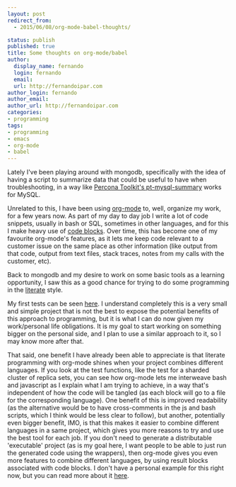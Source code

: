 ```yaml
---
layout: post
redirect_from:
  - 2015/06/08/org-mode-babel-thoughts/

status: publish
published: true
title: Some thoughts on org-mode/babel 
author:
  display_name: fernando
  login: fernando
  email:
  url: http://fernandoipar.com
author_login: fernando
author_email:
author_url: http://fernandoipar.com
categories:
- programming
tags:
- programming
- emacs
- org-mode
- babel
---
```


Lately I've been playing around with mongodb, specifically with the idea of having a script to summarize data that could be useful to have when troubleshooting, in a way like [Percona Toolkit's pt-mysql-summary](https://www.percona.com/doc/percona-toolkit/2.1/pt-mysql-summary.html) works for MySQL. 

Unrelated to this, I have been using [org-mode](http://orgmode.org/) to, well, organize my work, for a few years now. As part of my day to day job I write a lot of code snippets, usually in bash or SQL, sometimes in other languages, and for this I make heavy use of [code blocks](http://orgmode.org/manual/Working-With-Source-Code.html#Working-With-Source-Code). Over time, this has become one of my favourite org-mode's features, as it lets me keep code relevant to a customer issue on the same place as other information (like output from that code, output from text files, stack traces, notes from my calls with the customer, etc). 

Back to mongodb and my desire to work on some basic tools as a learning opportunity, I saw this as a good chance for trying to do some programming in the [literate](http://www.literateprogramming.com/) style. 

My first tests can be seen [here](https://github.com/fipar/playground/blob/master/tools-for-mongodb/mongo-summary.org). I understand completely this is a very small and simple project that is not the best to expose the potential benefits of this approach to programming, but it is what I can do now given my work/personal life obligations. It is my goal to start working on something bigger on the personal side, and I plan to use a similar approach to it, so I may know more after that. 

That said, one benefit I have already been able to appreciate is that literate programming with org-mode shines when your project combines different languages. If you look at the test functions, like the test for a sharded cluster of replica sets, you can see how org-mode lets me interweave bash and javascript as I explain what I am trying to achieve, in a way that's independent of how the code will be tangled (as each block will go to a file for the corresponding language). One benefit of this is improved readability (as the alternative would be to have cross-comments in the js and bash scripts, which I think would be less clear to follow), but another, potentially even bigger benefit, IMO, is that this makes it easier to combine different languages in a same project, which gives you more reasons to try and use the best tool for each job. If you don't need to generate a distributable 'executable' project (as is my goal here, I want people to be able to just run the generated code using the wrappers), then org-mode gives you even more features to combine different languages, by using result blocks associated with code blocks. I don't have a personal example for this right now, but you can read more about it [here](http://orgmode.org/manual/Evaluating-code-blocks.html#Evaluating-code-blocks). 